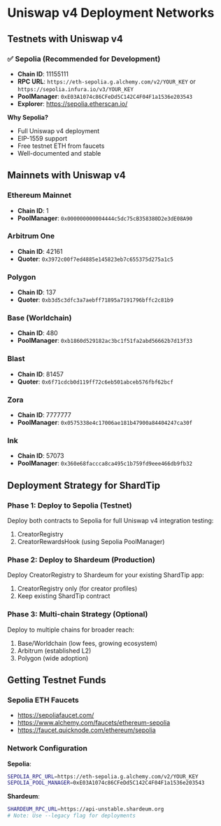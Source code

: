 # Uniswap v4 Deployment Networks

## Testnets with Uniswap v4

### ✅ Sepolia (Recommended for Development)
- **Chain ID**: 11155111
- **RPC URL**: `https://eth-sepolia.g.alchemy.com/v2/YOUR_KEY` or `https://sepolia.infura.io/v3/YOUR_KEY`
- **PoolManager**: `0xE03A1074c86CFeDd5C142C4F04F1a1536e203543`
- **Explorer**: https://sepolia.etherscan.io/

**Why Sepolia?**
- Full Uniswap v4 deployment
- EIP-1559 support
- Free testnet ETH from faucets
- Well-documented and stable

## Mainnets with Uniswap v4

### Ethereum Mainnet
- **Chain ID**: 1
- **PoolManager**: `0x000000000004444c5dc75cB358380D2e3dE08A90`

### Arbitrum One
- **Chain ID**: 42161
- **Quoter**: `0x3972c00f7ed4885e145823eb7c655375d275a1c5`

### Polygon
- **Chain ID**: 137
- **Quoter**: `0xb3d5c3dfc3a7aebff71895a7191796bffc2c81b9`

### Base (Worldchain)
- **Chain ID**: 480
- **PoolManager**: `0xb1860d529182ac3bc1f51fa2abd56662b7d13f33`

### Blast
- **Chain ID**: 81457
- **Quoter**: `0x6f71cdcb0d119ff72c6eb501abceb576fbf62bcf`

### Zora
- **Chain ID**: 7777777
- **PoolManager**: `0x0575338e4c17006ae181b47900a84404247ca30f`

### Ink
- **Chain ID**: 57073
- **PoolManager**: `0x360e68faccca8ca495c1b759fd9eee466db9fb32`

## Deployment Strategy for ShardTip

### Phase 1: Deploy to Sepolia (Testnet)
Deploy both contracts to Sepolia for full Uniswap v4 integration testing:
1. CreatorRegistry
2. CreatorRewardsHook (using Sepolia PoolManager)

### Phase 2: Deploy to Shardeum (Production)
Deploy CreatorRegistry to Shardeum for your existing ShardTip app:
1. CreatorRegistry only (for creator profiles)
2. Keep existing ShardTip contract

### Phase 3: Multi-chain Strategy (Optional)
Deploy to multiple chains for broader reach:
1. Base/Worldchain (low fees, growing ecosystem)
2. Arbitrum (established L2)
3. Polygon (wide adoption)

## Getting Testnet Funds

### Sepolia ETH Faucets
- https://sepoliafaucet.com/
- https://www.alchemy.com/faucets/ethereum-sepolia
- https://faucet.quicknode.com/ethereum/sepolia

### Network Configuration

**Sepolia**:
```bash
SEPOLIA_RPC_URL=https://eth-sepolia.g.alchemy.com/v2/YOUR_KEY
SEPOLIA_POOL_MANAGER=0xE03A1074c86CFeDd5C142C4F04F1a1536e203543
```

**Shardeum**:
```bash
SHARDEUM_RPC_URL=https://api-unstable.shardeum.org
# Note: Use --legacy flag for deployments
```


